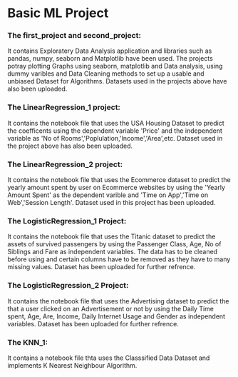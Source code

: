 # Basic ML Project 

### The first_project and second_project:
It contains Exploratery Data Analysis application and libraries such as pandas, numpy, seaborn and Matplotlib have been used. 
The projects potray plotting Graphs using seaborn, matplotlib and Data analysis, using dummy varibles and Data Cleaning methods to set up a usable and unbiased Dataset for Algorithms.
Datasets used in the projects above have also been uploaded.

### The LinearRegression_1 project:
It contains the notebook file that uses the USA Housing Dataset to predict the coefficents using the dependent variable 'Price' and the independent variable as 'No of Rooms','Poplulation,'Income','Area',etc.
Dataset used in the project above has also been uploaded.

### The LinearRegression_2 project:
It contains the notebook file that uses the Ecommerce dataset to predict the yearly amount spent by user on Ecommerce websites by using the 'Yearly Amount Spent' as the dependent varible and 'Time on App','Time on Web','Session Length'.
Dataset used in this project has been uploaded.

### The LogisticRegression_1 Project:
It contains the notebook file that uses the Titanic dataset to predict the assets of survived passengers by using the Passenger Class, Age, No of Siblings and Fare as independent variables. The data has to be cleaned before using and certain columns have to be removed as they have to many missing values.
Dataset has been uploaded for further refrence.

### The LogisticRegression_2 Project:
It contains the notebook file that uses the Advertising dataset to predict the that a user clicked on an Advertisement or not by using the Daily Time spent, Age, Are, Income, Daily Internet Usage and Gender as independent variables. 
Dataset has been uploaded for further refrence.

### The KNN_1:
It contains a notebook file thta uses the Classsified Data Dataset and implements K Nearest Neighbour Algorithm.
